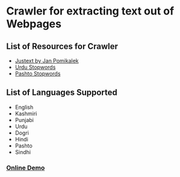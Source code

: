 # Crawler for extracting text out of Webpages

## List of Resources for Crawler

* [Justext by Jan Pomikalek](https://github.com/miso-belica/jusText)
* [Urdu Stopwords](https://github.com/Delta-Sigma/urdu-stopwords)
* [Pashto Stopwords](https://github.com/mohbadar/pashto-stopwords)

## List of Languages Supported
* English
* Kashmiri
* Punjabi
* Urdu
* Dogri
* Hindi
* Pashto
* Sindhi

### [Online Demo](https://crawl.vishalpup.in/)